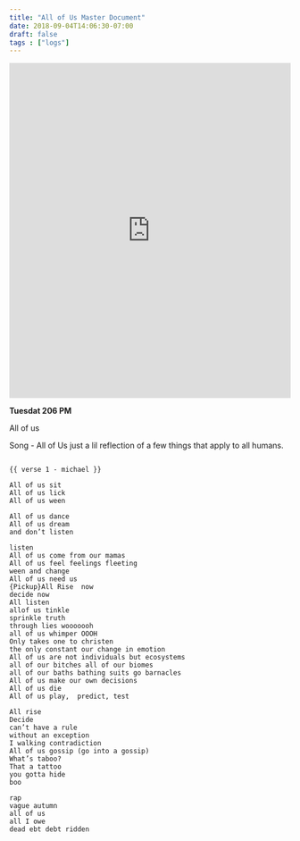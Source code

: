 ```yaml
---
title: "All of Us Master Document"
date: 2018-09-04T14:06:30-07:00
draft: false
tags : ["logs"]
---
```


<iframe width="100%" height="600" scrolling="no" frameborder="no" allow="autoplay" src="https://w.soundcloud.com/player/?url=https%3A//api.soundcloud.com/tracks/503436495%3Fsecret_token%3Ds-UMiaf&color=%23222222&auto_play=false&hide_related=false&show_comments=true&show_user=true&show_reposts=false&show_teaser=true&visual=true"></iframe>

**Tuesdat 206 PM**

All of us

Song - All of Us
just a lil reflection of a few things that apply to all humans.

```

{{ verse 1 - michael }}

All of us sit
All of us lick
All of us ween

All of us dance
All of us dream
and don’t listen

listen
All of us come from our mamas
All of us feel feelings fleeting
ween and change
All of us need us
{Pickup}All Rise  now
decide now
All listen
allof us tinkle
sprinkle truth
through lies wooooooh
all of us whimper OOOH
Only takes one to christen
the only constant our change in emotion
All of us are not individuals but ecosystems
all of our bitches all of our biomes
all of our baths bathing suits go barnacles
All of us make our own decisions
All of us die
All of us play,  predict, test

All rise
Decide
can’t have a rule
without an exception
I walking contradiction
All of us gossip (go into a gossip)
What’s taboo?
That a tattoo
you gotta hide
boo

rap
vague autumn
all of us
all I owe
dead ebt debt ridden
```
